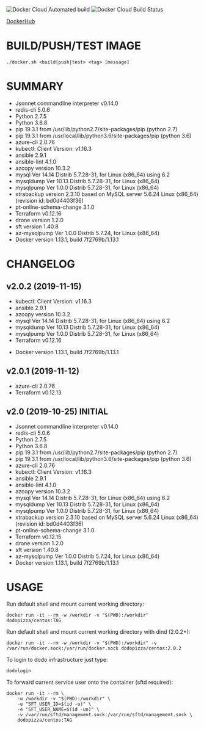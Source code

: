 ![Docker Cloud Automated build](https://img.shields.io/docker/cloud/automated/dodopizza/centos)
![Docker Cloud Build Status](https://img.shields.io/docker/cloud/build/dodopizza/centos)

[DockerHub](https://hub.docker.com/r/dodopizza/centos)

# BUILD/PUSH/TEST IMAGE

```
./docker.sh <build|push|test> <tag> [message]
```

# SUMMARY
* Jsonnet commandline interpreter v0.14.0
* redis-cli 5.0.6
* Python 2.7.5
* Python 3.6.8
* pip 19.3.1 from /usr/lib/python2.7/site-packages/pip (python 2.7)
* pip 19.3.1 from /usr/local/lib/python3.6/site-packages/pip (python 3.6)
* azure-cli                         2.0.76
* kubectl: Client Version: v1.16.3
* ansible 2.9.1
* ansible-lint 4.1.0
* azcopy version 10.3.2
* mysql  Ver 14.14 Distrib 5.7.28-31, for Linux (x86_64) using  6.2
* mysqldump  Ver 10.13 Distrib 5.7.28-31, for Linux (x86_64)
* mysqlpump  Ver 1.0.0 Distrib 5.7.28-31, for Linux (x86_64)
* xtrabackup version 2.3.10 based on MySQL server 5.6.24 Linux (x86_64) (revision id: bd0d4403f36)
* pt-online-schema-change 3.1.0
* Terraform v0.12.16
* drone version 1.2.0
* sft version 1.40.8
* az-mysqlpump  Ver 1.0.0 Distrib 5.7.24, for Linux (x86_64)
* Docker version 1.13.1, build 7f2769b/1.13.1

# CHANGELOG

## v2.0.2 (2019-11-15)
* kubectl: Client Version: v1.16.3
* ansible 2.9.1
* azcopy version 10.3.2
* mysql  Ver 14.14 Distrib 5.7.28-31, for Linux (x86_64) using  6.2
* mysqldump  Ver 10.13 Distrib 5.7.28-31, for Linux (x86_64)
* mysqlpump  Ver 1.0.0 Distrib 5.7.28-31, for Linux (x86_64)
* Terraform v0.12.16
+ Docker version 1.13.1, build 7f2769b/1.13.1

## v2.0.1 (2019-11-12)
* azure-cli 2.0.76
* Terraform v0.12.13

## v2.0 (2019-10-25) INITIAL
* Jsonnet commandline interpreter v0.14.0
* redis-cli 5.0.6
* Python 2.7.5
* Python 3.6.8
* pip 19.3.1 from /usr/lib/python2.7/site-packages/pip (python 2.7)
* pip 19.3.1 from /usr/local/lib/python3.6/site-packages/pip (python 3.6)
* azure-cli                         2.0.76
* kubectl: Client Version: v1.16.3
* ansible 2.9.1
* ansible-lint 4.1.0
* azcopy version 10.3.2
* mysql  Ver 14.14 Distrib 5.7.28-31, for Linux (x86_64) using  6.2
* mysqldump  Ver 10.13 Distrib 5.7.28-31, for Linux (x86_64)
* mysqlpump  Ver 1.0.0 Distrib 5.7.28-31, for Linux (x86_64)
* xtrabackup version 2.3.10 based on MySQL server 5.6.24 Linux (x86_64) (revision id: bd0d4403f36)
* pt-online-schema-change 3.1.0
* Terraform v0.12.15
* drone version 1.2.0
* sft version 1.40.8
* az-mysqlpump  Ver 1.0.0 Distrib 5.7.24, for Linux (x86_64)
* Docker version 1.13.1, build 7f2769b/1.13.1


# USAGE

Run default shell and mount current working directory:
```
docker run -it --rm -w /workdir -v "$(PWD):/workdir" dodopizza/centos:TAG
```

Run default shell and mount current working directory with dind (2.0.2+):
```
docker run -it --rm -w /workdir -v "$(PWD):/workdir" -v /var/run/docker.sock:/var/run/docker.sock dodopizza/centos:2.0.2
```

To login to dodo infrastructure just type:
```
dodologin
```

To forward current service user onto the container (sftd required):
```
docker run -it --rm \
    -w /workdir -v "$(PWD):/workdir" \
    -e "SFT_USER_ID=$(id -u)" \
    -e "SFT_USER_NAME=$(id -un)" \
    -v /var/run/sftd/management.sock:/var/run/sftd/management.sock \
    dodopizza/centos:TAG
```